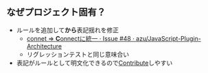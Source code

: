## なぜプロジェクト固有？

-   ルールを追加して**から**表記揺れを修正
    -   [connet => **C**onnectに統一 · Issue #48 · azu/JavaScript-Plugin-Architecture](https://github.com/azu/JavaScript-Plugin-Architecture/issues/48 "**C**onnectに統一しよう · Issue #48 · azu/JavaScript-Plugin-Architecture")
    -   リグレッションテストと同じ意味合い
-   表記がルールとして明文化できるので[Contribute](https://github.com/azu/JavaScript-Plugin-Architecture/blob/master/CONTRIBUTING.md "Contribute")しやすい
